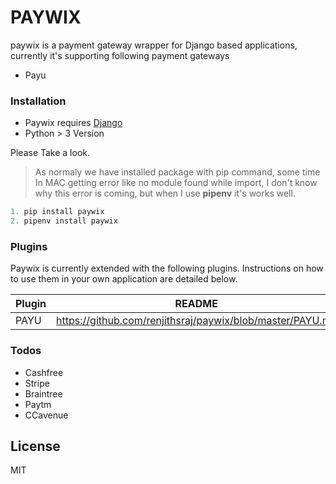 # PAYWIX
paywix is a payment gateway wrapper for Django based applications, currently it's supporting following payment gateways
  - Payu

### Installation

* Paywix requires [Django](https://www.djangoproject.com/download/)
* Python > 3 Version

Please Take a look.

> As normaly we have installed package with pip command, some time In MAC getting error like no module found while import, I don't know why this error is coming, but when I use **pipenv** it's works well.

```python
1. pip install paywix
2. pipenv install paywix
```

### Plugins

Paywix is currently extended with the following plugins. Instructions on how to use them in your own application are detailed below.

| Plugin | README |
| ------ | ------ |
| PAYU | https://github.com/renjithsraj/paywix/blob/master/PAYU.md |

### Todos

 - Cashfree
 - Stripe
 - Braintree
 - Paytm
 - CCavenue

License
----

MIT


